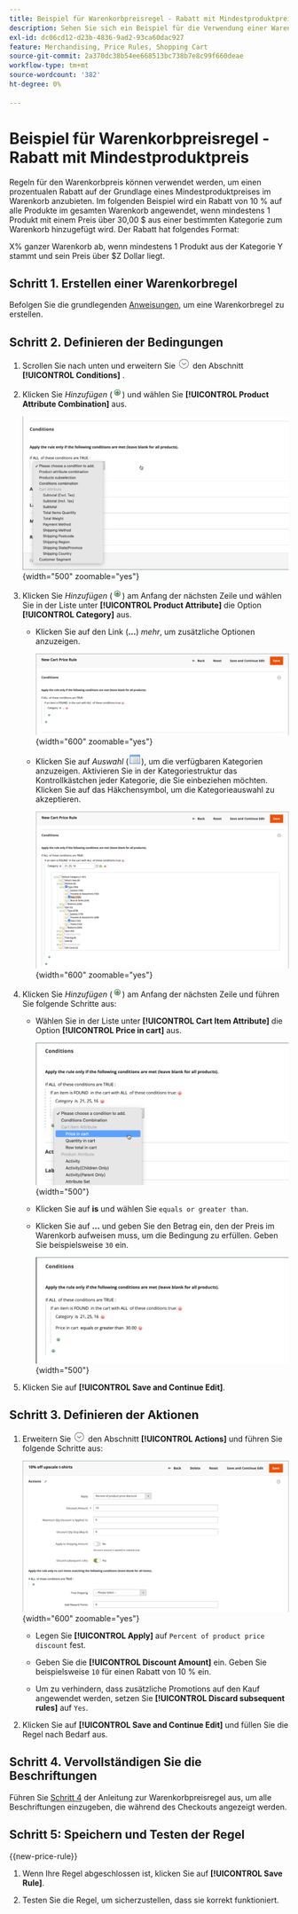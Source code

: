 ```yaml
---
title: Beispiel für Warenkorbpreisregel - Rabatt mit Mindestproduktpreis
description: Sehen Sie sich ein Beispiel für die Verwendung einer Warenkorb-Preisregel an, um einen Rabatt mit einem Mindestproduktpreis anzubieten.
exl-id: dc06cd12-d23b-4836-9ad2-93ca60dac927
feature: Merchandising, Price Rules, Shopping Cart
source-git-commit: 2a370dc38b54ee668513bc738b7e8c99f660deae
workflow-type: tm+mt
source-wordcount: '382'
ht-degree: 0%

---
```


# Beispiel für Warenkorbpreisregel - Rabatt mit Mindestproduktpreis

Regeln für den Warenkorbpreis können verwendet werden, um einen prozentualen Rabatt auf der Grundlage eines Mindestproduktpreises im Warenkorb anzubieten. Im folgenden Beispiel wird ein Rabatt von 10 % auf alle Produkte im gesamten Warenkorb angewendet, wenn mindestens 1 Produkt mit einem Preis über 30,00 $ aus einer bestimmten Kategorie zum Warenkorb hinzugefügt wird. Der Rabatt hat folgendes Format:

X% ganzer Warenkorb ab, wenn mindestens 1 Produkt aus der Kategorie Y stammt und sein Preis über $Z Dollar liegt.

## Schritt 1. Erstellen einer Warenkorbregel

Befolgen Sie die grundlegenden [Anweisungen](price-rules-cart.md), um eine Warenkorbregel zu erstellen.

## Schritt 2. Definieren der Bedingungen

1. Scrollen Sie nach unten und erweitern Sie ![Erweiterungsauswahl](../assets/icon-display-expand.png) den Abschnitt **[!UICONTROL Conditions]** .

1. Klicken Sie _Hinzufügen_ (![Symbol hinzufügen](../assets/icon-add-green-circle.png)) und wählen Sie **[!UICONTROL Product Attribute Combination]** aus.

   ![Warenkorb-Preisregelbedingung - Produktattributkombination](./assets/condition1.png){width="500" zoomable="yes"}

1. Klicken Sie _Hinzufügen_ (![Symbol hinzufügen](../assets/icon-add-green-circle.png)) am Anfang der nächsten Zeile und wählen Sie in der Liste unter **[!UICONTROL Product Attribute]** die Option **[!UICONTROL Category]** aus.

   - Klicken Sie auf den Link (**…**) _mehr_, um zusätzliche Optionen anzuzeigen.

     ![Warenkorb-Preisregelbedingung - Kategorieoptionen](./assets/condition3.png){width="600" zoomable="yes"}

   - Klicken Sie auf _Auswahl_ (![Listensymbol](../assets/icon-list-chooser.png)), um die verfügbaren Kategorien anzuzeigen. Aktivieren Sie in der Kategoriestruktur das Kontrollkästchen jeder Kategorie, die Sie einbeziehen möchten. Klicken Sie auf das Häkchensymbol, um die Kategorieauswahl zu akzeptieren.

     ![Warenkorb-Preisregelbedingung - Kategorie](./assets/condition4.png){width="600" zoomable="yes"}

1. Klicken Sie _Hinzufügen_ (![Symbol hinzufügen](../assets/icon-add-green-circle.png)) am Anfang der nächsten Zeile und führen Sie folgende Schritte aus:

   - Wählen Sie in der Liste unter **[!UICONTROL Cart Item Attribute]** die Option **[!UICONTROL Price in cart]** aus.

     ![Warenkorb-Preisregelbedingung - Warenkorbartikel-Attribut](./assets/condition5.png){width="500"}

   - Klicken Sie auf **is** und wählen Sie `equals or greater than`.

   - Klicken Sie auf **…** und geben Sie den Betrag ein, den der Preis im Warenkorb aufweisen muss, um die Bedingung zu erfüllen. Geben Sie beispielsweise `30` ein.

     ![Warenkorb-Preisregelbedingung - Preis im Warenkorb](./assets/condition6.png){width="500"}

1. Klicken Sie auf **[!UICONTROL Save and Continue Edit]**.

## Schritt 3. Definieren der Aktionen

1. Erweitern Sie ![Erweiterungsauswahl](../assets/icon-display-expand.png) den Abschnitt **[!UICONTROL Actions]** und führen Sie folgende Schritte aus:

   ![Aktionen für Warenkorbpreisregeln](./assets/minimum-discount-actions.png){width="600" zoomable="yes"}

   - Legen Sie **[!UICONTROL Apply]** auf `Percent of product price discount` fest.

   - Geben Sie die **[!UICONTROL Discount Amount]** ein. Geben Sie beispielsweise `10` für einen Rabatt von 10 % ein.

   - Um zu verhindern, dass zusätzliche Promotions auf den Kauf angewendet werden, setzen Sie **[!UICONTROL Discard subsequent rules]** auf `Yes`.

1. Klicken Sie auf **[!UICONTROL Save and Continue Edit]** und füllen Sie die Regel nach Bedarf aus.

## Schritt 4. Vervollständigen Sie die Beschriftungen

Führen Sie [Schritt 4](price-rules-cart.md) der Anleitung zur Warenkorbpreisregel aus, um alle Beschriftungen einzugeben, die während des Checkouts angezeigt werden.

## Schritt 5: Speichern und Testen der Regel

{{new-price-rule}}

1. Wenn Ihre Regel abgeschlossen ist, klicken Sie auf **[!UICONTROL Save Rule]**.

1. Testen Sie die Regel, um sicherzustellen, dass sie korrekt funktioniert.
